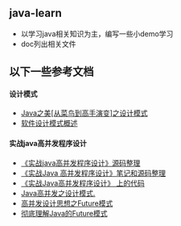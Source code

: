 ## java-learn
- 以学习java相关知识为主，编写一些小demo学习
- doc列出相关文件



## 以下一些参考文档

#### 设计模式
- [Java之美[从菜鸟到高手演变]之设计模式](https://blog.csdn.net/zhangerqing/article/details/8194653)
- [软件设计模式概述](http://c.biancheng.net/view/1317.html)



#### 实战java高并发程序设计
- [《实战java高并发程序设计》源码整理](https://github.com/ZHENFENG13/concurrent-programming)
- [《实战Java 高并发程序设计》笔记和源码整理](https://github.com/guanpengchn/java-concurrent-programming)
- [《实战Java高并发程序设计》 上的代码](https://github.com/DQinYuan/javahighconcurrent)
- [Java高并发之设计模式.](https://www.cnblogs.com/xdecode/p/9137793.html)
- [高并发设计思想之Future模式](https://baijiahao.baidu.com/s?id=1614584183229617943&wfr=spider&for=pc)
- [彻底理解Java的Future模式](https://www.cnblogs.com/cz123/p/7693064.html)





